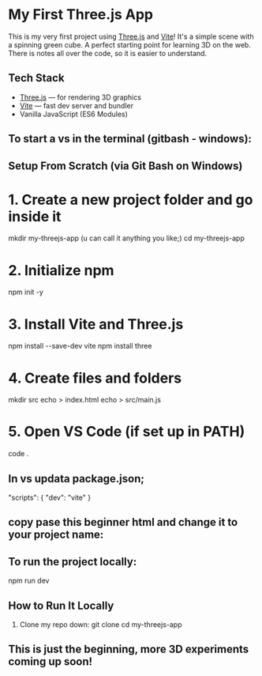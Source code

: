 # My First Three.js App 

This is my very first project using [Three.js](https://threejs.org/) and [Vite](https://vitejs.dev/)! It's a simple scene with a spinning green cube. A perfect starting point for learning 3D on the web. There is notes all over the code, so it is easier to understand. 

## Tech Stack
- [Three.js](https://threejs.org/) — for rendering 3D graphics
- [Vite](https://vitejs.dev/) — fast dev server and bundler
- Vanilla JavaScript (ES6 Modules)

## To start a vs in the terminal (gitbash - windows):
## Setup From Scratch (via Git Bash on Windows)

# 1. Create a new project folder and go inside it
mkdir my-threejs-app (u can call it anything you like;)
cd my-threejs-app

# 2. Initialize npm
npm init -y

# 3. Install Vite and Three.js
npm install --save-dev vite
npm install three

# 4. Create files and folders
mkdir src
echo > index.html
echo > src/main.js

# 5. Open VS Code (if set up in PATH)
code .

## In vs updata package.json; 
"scripts": {
  "dev": "vite"
}

## copy pase this beginner html and change it to your project name:
<!DOCTYPE html>
<html lang="en">
    <head>
        <meta charset="UTF-8" />
        <title>My First Three.js Scene>/title</title>
    </head>
    <body>
        <script type="module" src="/src/main.js"></script>
    </body>
</html>

## To run the project locally:
npm run dev

## How to Run It Locally
1. Clone my repo down:
   git clone <my-repo-url>
   cd my-threejs-app

## This is just the beginning, more 3D experiments coming up soon!
